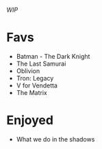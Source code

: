 _WIP_

# Favs
- Batman - The Dark Knight
- The Last Samurai
- Oblivion
- Tron: Legacy
- V for Vendetta
- The Matrix

# Enjoyed
- What we do in the shadows
